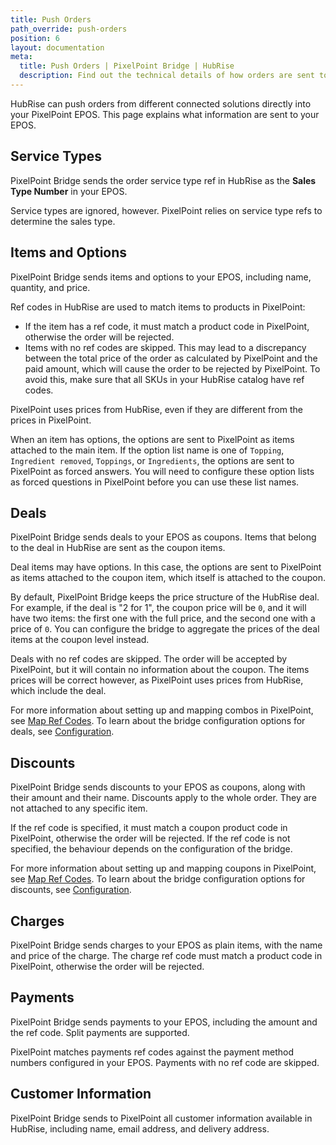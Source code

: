 ```yaml
---
title: Push Orders
path_override: push-orders
position: 6
layout: documentation
meta:
  title: Push Orders | PixelPoint Bridge | HubRise
  description: Find out the technical details of how orders are sent to PixelPoint from HubRise, which fields are passed and which are not.
---
```


HubRise can push orders from different connected solutions directly into your PixelPoint EPOS. This page explains what information are sent to your EPOS.

## Service Types

PixelPoint Bridge sends the order service type ref in HubRise as the **Sales Type Number** in your EPOS.

Service types are ignored, however. PixelPoint relies on service type refs to determine the sales type.

## Items and Options

PixelPoint Bridge sends items and options to your EPOS, including name, quantity, and price.

Ref codes in HubRise are used to match items to products in PixelPoint:

- If the item has a ref code, it must match a product code in PixelPoint, otherwise the order will be rejected.
- Items with no ref codes are skipped. This may lead to a discrepancy between the total price of the order as calculated by PixelPoint and the paid amount, which will cause the order to be rejected by PixelPoint. To avoid this, make sure that all SKUs in your HubRise catalog have ref codes.

PixelPoint uses prices from HubRise, even if they are different from the prices in PixelPoint.

When an item has options, the options are sent to PixelPoint as items attached to the main item. If the option list name is one of `Topping`, `Ingredient removed`, `Toppings`, or `Ingredients`, the options are sent to PixelPoint as forced answers. You will need to configure these option lists as forced questions in PixelPoint before you can use these list names.

## Deals

PixelPoint Bridge sends deals to your EPOS as coupons. Items that belong to the deal in HubRise are sent as the coupon items.

Deal items may have options. In this case, the options are sent to PixelPoint as items attached to the coupon item, which itself is attached to the coupon.

By default, PixelPoint Bridge keeps the price structure of the HubRise deal. For example, if the deal is "2 for 1", the coupon price will be `0`, and it will have two items: the first one with the full price, and the second one with a price of `0`. You can configure the bridge to aggregate the prices of the deal items at the coupon level instead.

Deals with no ref codes are skipped. The order will be accepted by PixelPoint, but it will contain no information about the coupon. The items prices will be correct however, as PixelPoint uses prices from HubRise, which include the deal.

For more information about setting up and mapping combos in PixelPoint, see [Map Ref Codes](/apps/pixelpoint-bridge/map-ref-codes#deals). To learn about the bridge configuration options for deals, see [Configuration](/apps/pixelpoint-bridge/configuration#deals).

## Discounts

PixelPoint Bridge sends discounts to your EPOS as coupons, along with their amount and their name. Discounts apply to the whole order. They are not attached to any specific item.

If the ref code is specified, it must match a coupon product code in PixelPoint, otherwise the order will be rejected. If the ref code is not specified, the behaviour depends on the configuration of the bridge.

For more information about setting up and mapping coupons in PixelPoint, see [Map Ref Codes](/apps/pixelpoint-bridge/map-ref-codes#discounts). To learn about the bridge configuration options for discounts, see [Configuration](/apps/pixelpoint-bridge/configuration#discounts).

## Charges

PixelPoint Bridge sends charges to your EPOS as plain items, with the name and price of the charge. The charge ref code must match a product code in PixelPoint, otherwise the order will be rejected.

## Payments

PixelPoint Bridge sends payments to your EPOS, including the amount and the ref code. Split payments are supported.

PixelPoint matches payments ref codes against the payment method numbers configured in your EPOS. Payments with no ref code are skipped.

## Customer Information

PixelPoint Bridge sends to PixelPoint all customer information available in HubRise, including name, email address, and delivery address.
